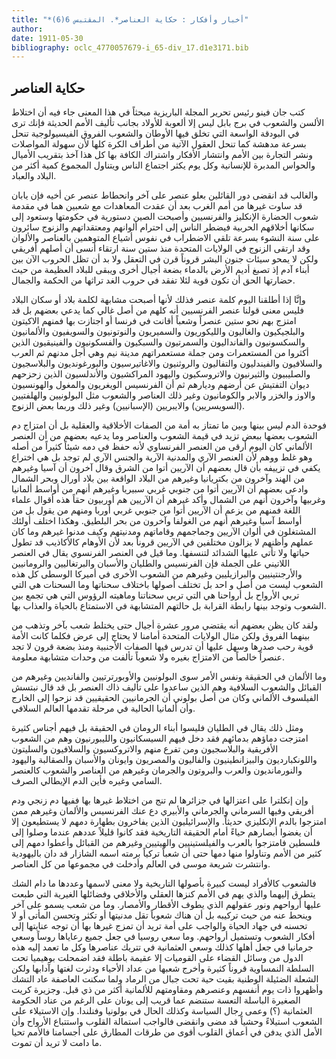 ```yaml
---
title: "*أخبار وأفكار : حكاية العناصر*. المقتبس 6(6)"
author: 
date: 1911-05-30
bibliography: oclc_4770057679-i_65-div_17.d1e3171.bib
---
```




##  حكاية العناصر 


 كتب  جان فينو  رئيس تحرير  المجلة  الباريزية مبحثاً  في هذا المعنى جاء فيه أن اختلاط الألسن والشعوب في برج بابل ليس إلا ألعوبة للأولاد بجانب تأليف الأمم الحديثة فإنك ترى في البودقة الواسعة التي تخلق فيها الأوطان والشعوب الفروق الفيسيولوجية تنحل بسرعة مدهشة كما تنحل العقول الآتية من أطراف الكرة كلها لأن سهولة المواصلات ونشر التجارة بين الأمم وانتشار الأفكار واشتراك الكافة بها كل هذا آخذ بتقريب الأميال والحواس المدبرة للإنسانية وكل يوم يكثر اجتماع الناس ويتناول المجموع كمية أكثر من البلاد والعباد. 

 والغالب قد انقضى دور القائلين بعلو عنصر على آخر وانحطاط عنصر عن أخيه فإن يابان قد ساوت غيرها من أمم الغرب بعد أن عقدت المعاهدات مع شعبين هما في مقدمة شعوب الحضارة الإنكليز والفرنسيين وأصبحت الصين دستورية في حكومتها وستعود إلى سكانها أخلاقهم الحربية فيضطر الناس إلى احترام ألوانهم ومعتقداتهم والزنوج سائرون على سنة النشوء بسرعة تلقي الاضطراب في نفوس أشياع المتوهمين بالعناصر والألوان وقد ارتقى الزنوج في الولايات المتحدة منذ  ستين  سنة ارتقاء أنسى أن أصلهم أفريقي ولكن لا يمحو سيئات جنون البشر قروناً قرن في التعقل ولا بد أن تظل الحروب الآن بين أبناء آدم إذ تصبغ أديم الأرض بالدماء بضعة أجيال أخرى ويبقى للبلاد العظيمة من حيث   حضارتها الحق أن تكون قوية لئلا تفقد في حروب الغد تراثها من الحكمة والجمال. 

 وإنَّا إذا أطلقنا اليوم كلمة عنصر فذلك لأنها أصبحت مشابهة لكلمة بلاد أو سكان البلاد فليس معنى قولنا عنصر الفرنسيين أنه كلهم من أصل غالي كما يدعي بعضهم بل   قد امتزج بهم نحو  ستين  عنصراً وشعباً أقانت في فرنسا أو اجتازت بها فمنهم الاكيتون والبلجيكيون والغاليون والليكوريون والسميريون والنوتونيون والسويفيون والألمانيون والسكسونيون والفانداليون والسمرتيون والسبكيون والفسكونيون والفينيقيون الذين أكثروا من المستعمرات ومن جملة مستعمراتهم مدينة نيم وهي أجل مدنهم ثم العرب والسلافيون والفيندليون والتفاليون والروثنيون والاغاتيرسيون والبورغونديون والبلاسجيون والصليبيون والثيرنيون والاتروسكيون واليهود المراكشيون والأندلسيون الذين زحزحهم ديوان التفتيش عن أرضهم وديارهم ثم أن الفرنسيس الويغريون والمغول والهونسيون والاوز والخزر والابر والكومانيون وغير ذلك العناصر والشعوب مثل البولونيين والهلفتيين (السويسريين) والايبريين (الإسبانيين) وغير ذلك وربما بعض الزنوج. 

 فوحدة الدم ليس بينها وبين ما تمتاز به أمة من الصفات الأخلاقية والعقلية بل أن امتزاج دم الشعوب بعضها ببعض تزيد في قيمة الشعوب والعناصر وما يدعيه بعضهم من أن العنصر الألماني كان اليوم أرقى من العنصر الفرنساوي لأنه حفظ في دمه شيئاً كثيراً من أصله وهو غلط ووهم لأن العنصر الآري والمدنية الآرية والجنس الآري لم توجد بل هي اختراع يكفي في تزييفه بأن قال بعضهم أن الآريين أتوا من الشرق وقال آخرون أن آسيا وغيرهم من الهند وآخرون من بكتريانيا وغيرهم من البلاد الواقعة بين بلاد أورال وبحر الشمال وادعى بعضهم أن الآريين أتوا من جنوبي غربي سبيريا وغيرهم أنهم من أواسط ألمانيا وغربيها وآخرون أنهم من الشمال وأكد غيرهم أن الآريين هم أوربيون حقاً هذه أقوال علماء اللغة فمنهم من يزعم أن الآريين أتوا من جنوبي غربي أوربا ومنهم من يقول بل من أواسط آسيا وغيرهم أنهم من الغولفا وآخرون من بحر البلطيق. وهكذا اختلف أولئك المشتغلون في ألوان الآريين وجماجمهم وقاماتهم ومدنيتهم وكيف مدنوا غيرهم وما كان عملهم وأظنهم لا يزالون مختلفين في الآريين قروناً بعد لأن الأوهام كالأكاذيب قد تطول حياتها ولا تأتي عليها الشدائد لتنسفها.   وما قيل في العنصر الفرنسوي يقال في العنصر اللاتيني على الجملة فإن الفرنسيس والطليان والأسبان والبرتغاليين والرومانيين والأرجنتينيين والبرازيليين وغيرهم من الشعوب الأخرى في أميركا الوسطى كل هذه الشعوب ليست من أصل و  احد  بل تختلف أصولها باختلاف سحناتها وما السحنات هي التي تربي الأرواح بل أرواحنا هي التي   تربي سحناتنا وماهيته الرؤوس التي هي تجمع بين الشعوب وتوجد بينها رابطة القرابة بل حالتهم المتشابهة في الاستمتاع بالحياة والعذاب بها. 

 ولقد كان يظن بعضهم أنه يقتضي مرور  عشرة  أجيال حتى يختلط شعب بآخر وتذهب من بينهما الفروق ولكن مثال الولايات المتحدة أمامنا لا يحتاج إلى عرض فكلما كانت الأمة قوية رحب صدرها وسهل عليها أن تدرس فيها الصفات الأجنبية ومنذ بضعة قرون لا تجد عنصراً خالصاً من الامتزاج بغيره ولا شعوباً تألفت من وحدات متشابهة معلومة. 

 وما الألمان في الحقيقة ونفس الأمر سوى البولونيين والأوبورترتيين والفانديين وغيرهم من القبائل والشعوب السلافية وهم الذين ساعدوا على تأليف ذاك العنصر بل قد قال نبتسش الفيلسوف الألماني وكان من أصل بولوني أن الجرمانيين الحقيقيين قد نزحوا إلى الخارج وأن ألمانيا الحالية في مرحلة تقدمها العالم السلافي. 

 ومثل ذلك يقال في الطليان فليسوا أبناء الرومان في الحقيقة بل فيهم أجناس كثيرة امتزجت دماؤهم بدمائهم فقد دخل فيهم السيسكانيون والليبورنيون وهم من الشعوب الأفريقية والبلاسجيون ومن تفرع منهم والاتروكسيون والسلافيون والسليتون واللونكبارديون والبيزانطينيون والفاليون والمصريون وايونان والأسبان والصقالبة واليهود والنورمانديون والعرب والبروتون والجرمان وغيرهم من العناصر والشعوب كالعنصر السامي وغيره فأين الدم الإيطالي الصرف. 

 وإن إنكلترا على اعتزالها في جزائرها لم تنج من اختلاط غيرها بها ففيها دم زنجي ودم أفريقي وفيها السرماني والجرماني والأبيري دع عنك الفرنسيس والألمان وغيرهم ممن امتزجوا بالدم الإنكليزي حديثاً. والإسرائيليون الذين يفاخرون بطهارة دمهم لا يستطيعون إلا أن يغضوا أبصارهم حياءً أمام الحقيقة التاريخية فقد كانوا قليلاً عددهم عندما وصلوا إلى فلسطين فامتزجوا بالعرب والفيلستينيين والهيتيين وغيرهم من القبائل وأعطوا دمهم   إلى كثير من الأمم وتناولوا منها دمها حتى أن شعباً تركياً برمته اسمه الشازار قد دان باليهودية وانتشرت شريعة موسى في العالم وأدخلت في مجموعها من كل العناصر. 

 فالشعوب كالأفراد ليست كبيرة بأصولها التاريخية ولا معنى لاسمها وعددها ما دام الشك يتطرق إليهما والذي يهم في الأمم كنزها العقلي والأخلاقي وفضائلها الغيرية التي طبعت عليها أرواحهم ونور عقولهم الذي يطوف الأقطار والأمصار. وما من شعب   يسمو على آخر وينحط عنه من حيث تركيبه بل أن هناك شعوباً تقل مدنيتها أو تكثر وتحسن المأتى أو لا تحسنه في جهاد الحياة والواجب على أمة تريد أن تمزج غيرها بها أن توجه عنايتها إلى أفكار الشعوب وتستميل أرواحهم. وما سعي روسيا في جعل جميع رعاياها روساً وسعي جرمانيا في جعل أهلها كذلك وسعي العثمانية في تتريك عناصرها وكل ما تعمد إليه هذه الدول من وسائل القضاء على القوميات إلا عقيمة باطلة فقد اضمحلت بوهيميا تحت السلطة النمساوية قروناً كثيرة وأخرج شعبها من عداد الأحياء ودثرت لغتها وآدابها ولكن الشعلة الضئيلة الوطنية بقيت حية تحت جبال من الرماد ولما سكنت العاصفة عاد التشك وأظهروا ذات يوم أنفسهم وعنصرهم ومقاومتهم للألمانية أكثر من ذي قبل. وجزيرة كريت الصغيرة الباسلة التعسة ستنضم عما قريب إلى يونان على الرغم من عناد الحكومة العثمانية (؟) وعمى رجال السياسة وكذلك الحال في بولونيا وفنلندا. وإن الاستيلاء على الشعوب استيلاءً وحشياً قد مضى وانقضى فالواجب استمالة القلوب واستتباع الأرواح وأن الأمل الذي يدفن في أعماق القلوب أقوى من طرقات المطارق على أجسامنا فالأمم تحيا ما دامت لا تريد أن تموت. 
